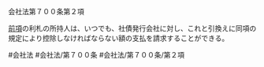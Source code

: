会社法第７００条第２項

[前項](会社法＿＿＿＿第７００条第１項)の利札の所持人は、いつでも、社債発行会社に対し、これと引換えに同項の規定により控除しなければならない額の支払を請求することができる。

#会社法
#会社法/第７００条
#会社法/第７００条/第２項
